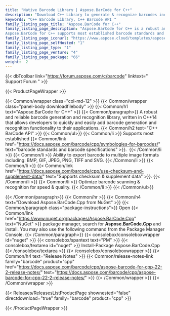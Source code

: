 ```yaml
---
title: "Native Barcode Library | Aspose.BarCode for C++"
description: "Download C++ Library to generate & recognize barcodes including QR Code, Aztec, Data Matrix, ISBN, code 39 and 93, PDF417, UPC, EAN, and GS1 DataMatrix. "
keywords: "C++ Barcode Library, C++ Barcode API "
family_listing_page_title: "Aspose.BarCode for C++"
family_listing_page_description: "Aspose.BarCode for C++ is a robust and reliable barcode generation and recognition library, written in C++14, it allows developers to quickly and easily add barcode generation and recognition functionality to their applications.
Aspose.BarCode for C++ supports most established barcode standards and barcode specifications. It has the ability to export to multiple image formats including: BMP, GIF, JPEG, PNG, TIFF and SVG."
family_listing_page_iconurl: "https://www.aspose.cloud/templates/aspose/App_Themes/V3/images/barcode/272x272/aspose_barcode-for-cpp-min.png"
family_listing_page_selfHosted: "1"
family_listing_page_type: "1"
family_listing_page_venture: "4"
family_listing_page_package: "66"
weight:  2
---
```


{{< dbToolbar link="https://forum.aspose.com/c/barcode" linktext=" Support Forum " >}}


{{< ProductPageWrapper >}}

<!-- ProductPageContent-->
{{< Common/wrapper class="col-md-12" >}}
{{< Common/wrapper class="panel-body downloadfilebody" >}}
{{< Common/h1 text="Aspose.BarCode for C++" >}}
{{< Common/paragraph>}}
A robust and reliable barcode generation and recognition library, written in C++14 that allows developers to quickly and easily add barcode generation and recognition functionality to their applications.&nbsp;{{< Common/h2 text="C++ BarCode API"  >}} {{< Common/ul>}}
    {{< Common/li >}} Supports most established {{< Common/link href="https://docs.aspose.com/barcode/cpp/symbologies-for-barcodes/" text="barcode standards and barcode specifications"  >}}.&nbsp; {{< /Common/li >}}
   {{< Common/li >}} Ability to export barcode to multiple image formats including: BMP, GIF, JPEG, PNG, TIFF and SVG. {{< /Common/li >}}
   {{< Common/li >}} {{< Common/link href="https://docs.aspose.com/barcode/cpp/use-checksum-and-supplement-data/" text="Supports checksum & supplement data"  >}}. {{< /Common/li >}}
   {{< Common/li >}} Optimize barcode scanning & recognition for speed & quality. {{< /Common/li >}}
 {{< /Common/ul>}}

{{< /Common/paragraph>}}
{{< Common/hr >}}
{{< Common/h4 text="Download Aspose.BarCode.Cpp from NuGet"  >}}
{{< Common/paragraph class="package-instructions">}}
Open {{< Common/link href="https://www.nuget.org/packages/Aspose.BarCode.Cpp" text="NuGet"  >}} package manager, search for <b>Aspose.BarCode.Cpp</b> and install. You may also use the following command from the Package Manager Console.
 {{< /Common/paragraph>}}
{{< consolebox/consoleboxwrapper id="nuget" >}}
       {{< consolebox/spantext text="PM" >}}
       {{< consolebox/textarea id="nuget" >}} Install-Package Aspose.BarCode.Cpp {{< /consolebox/textarea >}}
{{< /consolebox/consoleboxwrapper >}}
{{< Common/h4 text="Release Notes"  >}}
{{< Common/release-notes-link family="barcode" product="cpp" href="https://docs.aspose.com/barcode/cpp/aspose-barcode-for-cpp-22-2-release-notes/" text="https://docs.aspose.com/barcode/cpp/aspose-barcode-for-cpp-22-2-release-notes/"  >}}
{{< /Common/wrapper >}}
{{< /Common/wrapper >}}

<!-- /ProductPageContent-->



<!-- ReleasesListProductPage-->
   {{< Releases/ReleasesListProductPage shownested="false"  directdownload="true" family="barcode" product="cpp" >}}
<!-- /ReleasesListProductPage-->

{{< /ProductPageWrapper >}}

